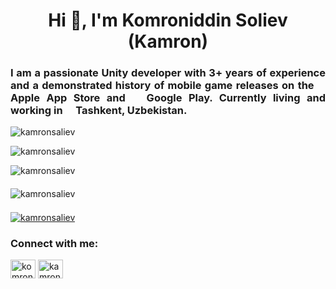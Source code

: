 <h1 align="center">Hi 👋, I'm Komroniddin Soliev <br> (Kamron) </h1>

<h3 align="justify">I am a passionate Unity developer with 3+ years of experience and a demonstrated history of mobile game releases on the <img src="https://cdn-icons-png.flaticon.com/512/5977/5977575.png" width="13"/> Apple App Store and <img src="https://cdn-icons-png.flaticon.com/512/6124/6124997.png" width="13"/> Google Play. Currently living and working in <img src="https://cdn-icons-png.flaticon.com/512/6177/6177136.png" width="13"/> Tashkent, Uzbekistan.</h3>

<p align="left" style="margin-top: 10pt; margin-bottom: 10pt"> 
    <img src="https://komarev.com/ghpvc/?username=kamronsaliev&label=Profile%20views&color=0e75b6&style=flat" alt="kamronsaliev" /> 
</p>

<p align="left" style="margin-top: 10pt; margin-bottom: 10pt">
    <img src="https://github-readme-stats.vercel.app/api/top-langs?username=kamronsaliev&locale=en&theme=nord&layout=compact&card_width=445" alt="kamronsaliev" />
</p>

<p align="left">
    <img style="margin-bottom: 5pt" src="https://github-readme-stats.vercel.app/api?username=kamronsaliev&show_icons=true&locale=en&theme=nord&count_private=true" alt="kamronsaliev" />
</p>

<p align="left">
    <img style="margin-bottom: 5pt" src="https://github-readme-streak-stats.herokuapp.com/?user=kamronsaliev&theme=nord&no-bg=true&no-frame=true" alt="kamronsaliev" />
</p>

<p align="justify"> 
    <a href="https://github.com/ryo-ma/github-profile-trophy"><img src="https://github-profile-trophy.vercel.app/?username=kamronsaliev&title=MultiLanguage,Commits,Followers,Repositories,Stars&theme=nord&margin-w=18" alt="kamronsaliev" /></a> 
</p>

<h3 align="left">Connect with me:</h3>
<p align="left">
    <a href="https://linkedin.com/in/komroniddinsoliev" target="blank"><img align="center" src="https://raw.githubusercontent.com/rahuldkjain/github-profile-readme-generator/master/src/images/icons/Social/linked-in-alt.svg" alt="komroniddinsoliev" height="30" width="40" /></a>
    <a href="https://www.leetcode.com/kamronsaliev" target="blank"><img align="center" src="https://raw.githubusercontent.com/rahuldkjain/github-profile-readme-generator/master/src/images/icons/Social/leet-code.svg" alt="kamronsaliev" height="30" width="40" /></a>
</p>

<!--
**KamronSaliev/KamronSaliev** is a ✨ _special_ ✨ repository because its `README.md` (this file) appears on your GitHub profile.

Here are some ideas to get you started:

- 🔭 I’m currently working on ...
- 🌱 I’m currently learning ...
- 👯 I’m looking to collaborate on ...
- 🤔 I’m looking for help with ...
- 💬 Ask me about ...
- 📫 How to reach me: ...
- 😄 Pronouns: ...
- ⚡ Fun fact: ...
-->
